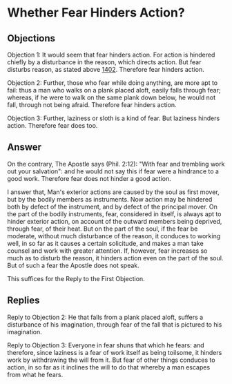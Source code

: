 # Whether Fear Hinders Action?

## Objections

Objection 1: It would seem that fear hinders action. For action is hindered chiefly by a disturbance in the reason, which directs action. But fear disturbs reason, as stated above [1402](A[2]). Therefore fear hinders action.

Objection 2: Further, those who fear while doing anything, are more apt to fail: thus a man who walks on a plank placed aloft, easily falls through fear; whereas, if he were to walk on the same plank down below, he would not fall, through not being afraid. Therefore fear hinders action.

Objection 3: Further, laziness or sloth is a kind of fear. But laziness hinders action. Therefore fear does too.

## Answer

On the contrary, The Apostle says (Phil. 2:12): "With fear and trembling work out your salvation": and he would not say this if fear were a hindrance to a good work. Therefore fear does not hinder a good action.

I answer that, Man's exterior actions are caused by the soul as first mover, but by the bodily members as instruments. Now action may be hindered both by defect of the instrument, and by defect of the principal mover. On the part of the bodily instruments, fear, considered in itself, is always apt to hinder exterior action, on account of the outward members being deprived, through fear, of their heat. But on the part of the soul, if the fear be moderate, without much disturbance of the reason, it conduces to working well, in so far as it causes a certain solicitude, and makes a man take counsel and work with greater attention. If, however, fear increases so much as to disturb the reason, it hinders action even on the part of the soul. But of such a fear the Apostle does not speak.

This suffices for the Reply to the First Objection.

## Replies

Reply to Objection 2: He that falls from a plank placed aloft, suffers a disturbance of his imagination, through fear of the fall that is pictured to his imagination.

Reply to Objection 3: Everyone in fear shuns that which he fears: and therefore, since laziness is a fear of work itself as being toilsome, it hinders work by withdrawing the will from it. But fear of other things conduces to action, in so far as it inclines the will to do that whereby a man escapes from what he fears.